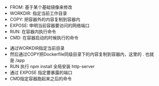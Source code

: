 - FROM: 基于某个基础镜像来修改
- WORKDIR: 指定当前工作目录
- COPY: 把容器外的内容复制到容器内
- EXPOSE: 申明当前容器要访问的网络端口
- RUN: 在容器内执行命令
- CMD: 在容器启动的时候执行的命令

* 通过WORKDIR指定当前目录
* 然后通过COPY把Dockerfile同级目录下的内容复制到容器内，这里的 . 也就是 /app
* RUN 执行 npm install 全局安装 http-server
* 通过 EXPOSE 指定要暴露的端口
* CMD指定容器跑起来之后的命令
